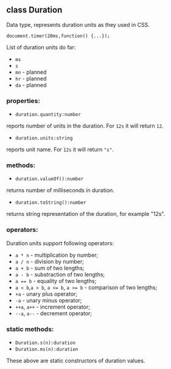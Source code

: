 ## class Duration

Data type, represents duration units as they used in CSS.


```JS
document.timer(20ms,function() {...});
```

List of duration units do far: 

* `ms` 
* `s`
* `mn` - planned
* `hr` - planned
* `da` - planned

### properties:

* `duration.quantity:number`

reports number of units in the duration. For `12s` it will return `12`.

* `duration.units:string`

reports unit name. For `12s` it will return `"s"`.

### methods:

* `duration.valueOf():number`

returns number of milliseconds in duration.

* `duration.toString():number`

returns string representation of the duration, for example "12s".

### operators:

Duration units support following operators:

* `a * n` - multiplication by number;
* `a / n` - division by number; 
* `a + b` - sum of two lengths;
* `a - b` - substraction of two lengths;
* `a == b` - equality of two lengths;
* `a < b`,`a > b`, `a <= b`, `a >= b` - comparison of two lengths;
* `+a` - unary plus operator;
* `-a` - unary minus operator;
* `++a`, `a++` - increment operator;
* `--a`, `a--` - decrement operator;


### static methods:

 * `Duration.s(n):duration`
 * `Duration.ms(n):duration`
 
 These above are static constructors of duration values.